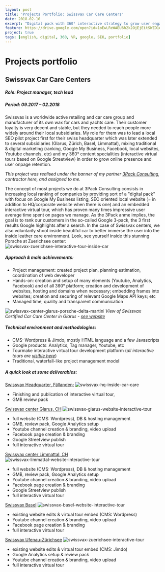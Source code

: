 ```yaml
---
layout: post
title: 'Projects Portfolio: Swissvax Car Care Centers'
date: 2018-02-10
excerpt: "Digital pack with 360° interactive strategy to grow user engagement"
feature: https://drive.google.com/open?id=1oEwLReWAEU6h2k2OjEjEitSWZO1eatuk
project: true
tags: [english, digital, 360, VR, google, SEO, portfolio]
---
```


# Projects portfolio
## Swissvax Car Care Centers
##### Role: Project manager, tech lead
##### Period: 09.2017 – 02.2018

Swissvax is a worldwide active retailing and car care group and manufacturer of its own wax for cars and yachts care. Their customer loyalty is very decent and stable, but they needed to reach people more widely around their local subsidiaries. My role for them was to lead a local SEO pilot project first for their swiss headquarter which was later extended to several subsidiaries (Glarus, Zürich, Basel, Limmattal), mixing traditional & digital marketing (ranking, Google My Business, Facebook, local websites, Youtube channels, etc) and my 360° content specialities (interactive virtual tours based on Google Streetview) in order to grow online presence and user onpage retention.   

_This project was realised under the banner of my partner [3Pack Consulting](https://www.3pack.ch/), contractor here, and assigned to me._

The concept of most projects we do at 3Pack Consulting consists in increasing local ranking of companies by providing sort of a "digital pack" with focus on Google My Business listing, SEO oriented local website (= in addition to HQ/corporate website when there is one) and an embedded interactive virtual tour, which has proven many times impressive user average time spent on pages we manage. As the 3Pack anme implies, the goal is to rank our customers in the so-called Google 3-pack, the 3 first results Google highlights after a search.
In the case of Swissvax centers, we also voluntarily shoot inside beautiful car to better immerse the user into the inside leather care environment. Look, see yourself inside this stunning Porsche at Zuerichsee center: 
![swissvax-zuerichsee-interactive-tour-inside-car](https://drive.google.com/open?id=1kbig4TjEKohJ9E1kcrBVMGEf-f0Yv67X)

##### Approach & main achievements:

- Project management: created project plan, planning estimation, coordination of web developer
- Hands-on: creation and setup of many elements (Youtube, Analytics, Facebook) and of all 360° platform; creation and development of websites, hosting and domains when necessary; embedding frames into websites; creation and securing of relevant Google Maps API keys; etc
- Managed time, quality and transparent communication

![swissvax-center-glarus-porsche-delta-martini](https://drive.google.com/open?id=1KQR9r9WaoDU455lBuT3ljmNgkUwYFBIt) 
*View of Swissvax Certified Car Care Center in Glarus - [see website](http://www.swissvax-certified-car-care-center-glarus.ch)*

##### Technical environment and methodologies:

- CMS: Wordpress & Jimdo, mostly HTML language and a few Javascripts
- Google products: Analytics, Tag manager, Youtube, etc
- Tourmake interactive virtual tour development platform (*all interactive tours are [visible here](http://3pack-consulting.tourmake.it/)*)
- Traditional, waterfall-like project management model

##### A quick look at some deliverables:

[Swissvax Headquarter, Fällanden:](https://www.swissvax.ch/flagship-car-care-center/index.php)
![swissvax-hq-inside-car-care](https://drive.google.com/open?id=1_uqXHpjJWTZlN9x_cfSEpUDq8fJnls9A)
- Finishing and publication of interactive virtual tour,
- GMB review pack

[Swissvax center Glarus, CH](http://www.swissvax-certified-car-care-center-glarus.ch/)
![swissvax-glarus-website-interactive-tour](https://drive.google.com/open?id=1MYQIAoRlR8LYoj-8NMh6-hEoMC4m1MOz)
- full website (CMS: Wordpress), DB & hosting management
- GMB, review pack, Google Analytics setup
- Youtube channel creation & branding, video upload
- Facebook page creation & branding
- Google Streetview publish
- full interactive virtual tour

[Swissvax center Limmattal, CH](http://swissvax-certified-car-care-center-limmattal.ch/)
![swissvax-limmattal-website-interactive-tour](https://drive.google.com/open?id=1Jy4h8Teq-ZhlR1EPVwdwnkv7hM4GCWPe)
- full website (CMS: Wordpress), DB & hosting management
- GMB, review pack, Google Analytics setup
- Youtube channel creation & branding, video upload
- Facebook page creation & branding
- Google Streetview publish
- full interactive virtual tour

[Swissvax Basel](http://www.swissvax-basel.ch/)
![swissvax-basel-website-interactive-tour](https://drive.google.com/open?id=1yhUkw77s5KiNqJJ1adTiGbg_T-JDqfhK)
- existing website edits & virtual tour embed (CMS: Wordpress)
- Youtube channel creation & branding, video upload
- Facebook page creation & branding
- full interactive virtual tour

[Swissvax Ufenau-Zürichsee](https://www.swissvax-ufenau.ch/)
![swissvax-zuerichsee-interactive-tour](https://drive.google.com/open?id=1ScHWricDg1HH3U1OvjbsYQdsCO__lDlC)
- existing website edits & virtual tour embed (CMS: Jimdo)
- Google Analytics setup & review pack
- Youtube channel creation & branding, video upload
- full interactive virtual tour



